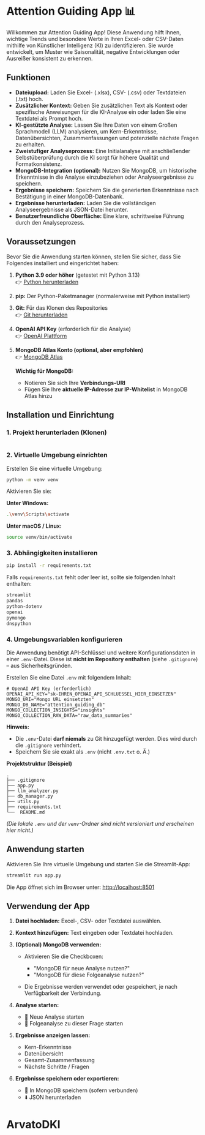 # Attention Guiding App 📊

Willkommen zur Attention Guiding App! Diese Anwendung hilft Ihnen, wichtige Trends und besondere Werte in Ihren Excel- oder CSV-Daten mithilfe von Künstlicher Intelligenz (KI) zu identifizieren. Sie wurde entwickelt, um Muster wie Saisonalität, negative Entwicklungen oder Ausreißer konsistent zu erkennen.

## Funktionen

* **Dateiupload:** Laden Sie Excel- (.xlsx), CSV- (.csv) oder Textdateien (.txt) hoch.
* **Zusätzlicher Kontext:** Geben Sie zusätzlichen Text als Kontext oder spezifische Anweisungen für die KI-Analyse ein oder laden Sie eine Textdatei als Prompt hoch.
* **KI-gestützte Analyse:** Lassen Sie Ihre Daten von einem Großen Sprachmodell (LLM) analysieren, um Kern-Erkenntnisse, Datenübersichten, Zusammenfassungen und potenzielle nächste Fragen zu erhalten.
* **Zweistufiger Analyseprozess:** Eine Initialanalyse mit anschließender Selbstüberprüfung durch die KI sorgt für höhere Qualität und Formatkonsistenz.
* **MongoDB-Integration (optional):** Nutzen Sie MongoDB, um historische Erkenntnisse in die Analyse einzubeziehen oder Analyseergebnisse zu speichern.
* **Ergebnisse speichern:** Speichern Sie die generierten Erkenntnisse nach Bestätigung in einer MongoDB-Datenbank.
* **Ergebnisse herunterladen:** Laden Sie die vollständigen Analyseergebnisse als JSON-Datei herunter.
* **Benutzerfreundliche Oberfläche:** Eine klare, schrittweise Führung durch den Analyseprozess.

## Voraussetzungen

Bevor Sie die Anwendung starten können, stellen Sie sicher, dass Sie Folgendes installiert und eingerichtet haben:

1. **Python 3.9 oder höher** (getestet mit Python 3.13)  
   👉 [Python herunterladen](https://www.python.org/downloads/)
2. **pip:** Der Python-Paketmanager (normalerweise mit Python installiert)
3. **Git:** Für das Klonen des Repositories  
   👉 [Git herunterladen](https://git-scm.com/downloads)
4. **OpenAI API Key** (erforderlich für die Analyse)  
   👉 [OpenAI Plattform](https://platform.openai.com/account/api-keys)
5. **MongoDB Atlas Konto (optional, aber empfohlen)**  
   👉 [MongoDB Atlas](https://www.mongodb.com/cloud/atlas)

   **Wichtig für MongoDB:**
   * Notieren Sie sich Ihre **Verbindungs-URI**
   * Fügen Sie Ihre **aktuelle IP-Adresse zur IP-Whitelist** in MongoDB Atlas hinzu

## Installation und Einrichtung

### 1. Projekt herunterladen (Klonen)

```bash

````

### 2. Virtuelle Umgebung einrichten

Erstellen Sie eine virtuelle Umgebung:

```bash
python -m venv venv
```

Aktivieren Sie sie:

**Unter Windows:**

```bash
.\venv\Scripts\activate
```

**Unter macOS / Linux:**

```bash
source venv/bin/activate
```

### 3. Abhängigkeiten installieren

```bash
pip install -r requirements.txt
```

Falls `requirements.txt` fehlt oder leer ist, sollte sie folgenden Inhalt enthalten:

```txt
streamlit
pandas
python-dotenv
openai
pymongo
dnspython
```

### 4. Umgebungsvariablen konfigurieren

Die Anwendung benötigt API-Schlüssel und weitere Konfigurationsdaten in einer `.env`-Datei. Diese ist **nicht im Repository enthalten** (siehe `.gitignore`) – aus Sicherheitsgründen.


Erstellen Sie eine Datei `.env` mit folgendem Inhalt:

```dotenv
# OpenAI API Key (erforderlich)
OPENAI_API_KEY="sk-IHREN_OPENAI_API_SCHLUESSEL_HIER_EINSETZEN"
MONGO_URI="Mongo URL einsetzten"
MONGO_DB_NAME="attention_guiding_db"
MONGO_COLLECTION_INSIGHTS="insights"
MONGO_COLLECTION_RAW_DATA="raw_data_summaries"

```
**Hinweis:**

* Die `.env`-Datei **darf niemals** zu Git hinzugefügt werden. Dies wird durch die `.gitignore` verhindert.
* Speichern Sie sie exakt als `.env` (nicht `.env.txt` o. Ä.)

**Projektstruktur (Beispiel)**

```dotenv
.
├── .gitignore
├── app.py
├── llm_analyzer.py
├── db_manager.py
├── utils.py
├── requirements.txt
└──  README.md 
```

*(Die lokale `.env` und der `venv`-Ordner sind nicht versioniert und erscheinen hier nicht.)*

## Anwendung starten

Aktivieren Sie Ihre virtuelle Umgebung und starten Sie die Streamlit-App:

```bash
streamlit run app.py
```

Die App öffnet sich im Browser unter: [http://localhost:8501](http://localhost:8501)

## Verwendung der App

1. **Datei hochladen:** Excel-, CSV- oder Textdatei auswählen.
2. **Kontext hinzufügen:** Text eingeben oder Textdatei hochladen.
3. **(Optional) MongoDB verwenden:**

   * Aktivieren Sie die Checkboxen:

     * "MongoDB für neue Analyse nutzen?"
     * "MongoDB für diese Folgeanalyse nutzen?"
   * Die Ergebnisse werden verwendet oder gespeichert, je nach Verfügbarkeit der Verbindung.
4. **Analyse starten:**

   * 🚀 Neue Analyse starten
   * 🚀 Folgeanalyse zu dieser Frage starten
5. **Ergebnisse anzeigen lassen:**

   * Kern-Erkenntnisse
   * Datenübersicht
   * Gesamt-Zusammenfassung
   * Nächste Schritte / Fragen
6. **Ergebnisse speichern oder exportieren:**

   * 💾 In MongoDB speichern (sofern verbunden)
   * ⬇️ JSON herunterladen

# ArvatoDKI
